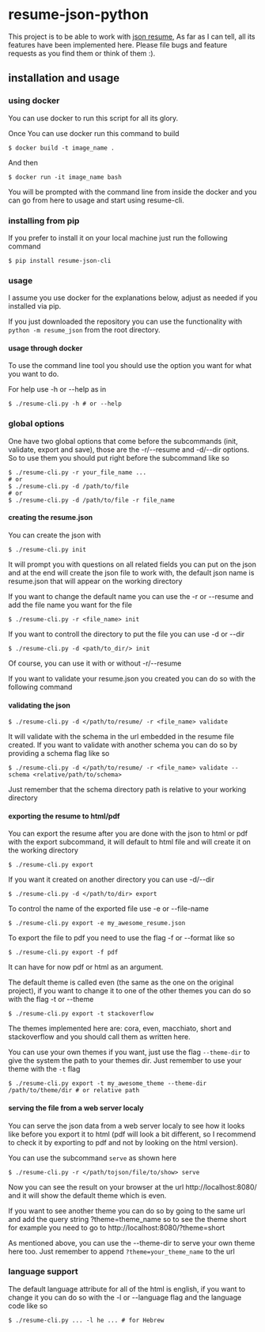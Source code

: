 # resume-json-python
This project is to be able to work with [json resume](https://jsonresume.org/),
As far as I can tell, all its features have been implemented here.
Please file bugs and feature requests as you find them or think of them :).

## installation and usage

### using docker
You can use docker to run this script for all its glory.

Once You can use docker run this command to build

    $ docker build -t image_name .
And then

    $ docker run -it image_name bash
You will be prompted with the command line from inside the docker and you can go from
here to usage and start using resume-cli.

### installing from pip
If you prefer to install it on your local machine just run the following command

    $ pip install resume-json-cli
### usage
I assume you use docker for the explanations below, adjust as needed if you
installed via pip.

If you just downloaded the repository you can use the functionality with
`python -m resume_json` from the root directory.

#### usage through docker
To use the command line tool you should use the option you want for
what you want to do.

For help use -h or --help as in

    $ ./resume-cli.py -h # or --help

### global options
One have two global options that come before the subcommands (init, validate, export
and save), those are the -r/--resume and -d/--dir options. So to use them you should
put right before the subcommand like so

    $ ./resume-cli.py -r your_file_name ...
    # or
    $ ./resume-cli.py -d /path/to/file
    # or
    $ ./resume-cli.py -d /path/to/file -r file_name

#### creating the resume.json
You can create the json with

    $ ./resume-cli.py init
It will prompt you with questions on all related fields you can put on the json
and at the end will create the json file to work with, the default json name is
resume.json that will appear on the working directory

If you want to change the default name you can use the -r or --resume and add the
file name you want for the file

    $ ./resume-cli.py -r <file_name> init

If you want to controll the directory to put the file you can use -d or --dir

    $ ./resume-cli.py -d <path/to_dir/> init
Of course, you can use it with or without -r/--resume

If you want to validate your resume.json you created you can do so with the
following command

#### validating the json
    $ ./resume-cli.py -d </path/to/resume/ -r <file_name> validate
It will validate with the schema in the url embedded in the resume file created.
If you want to validate with another schema you can do so by providing a schema flag
like so

    $ ./resume-cli.py -d </path/to/resume/ -r <file_name> validate --schema <relative/path/to/schema>
Just remember that the schema directory path is relative to your working directory

#### exporting the resume to html/pdf
You can export the resume after you are done with the json to html or pdf with the
export subcommand, it will default to html file and will create it on the working
directory

    $ ./resume-cli.py export
If you want it created on another directory you can use -d/--dir

    $ ./resume-cli.py -d </path/to/dir> export
To control the name of the exported file use -e or --file-name

    $ ./resume-cli.py export -e my_awesome_resume.json
To export the file to pdf you need to use the flag -f or --format like so

    $ ./resume-cli.py export -f pdf
It can have for now pdf or html as an argument.

The default theme is called even (the same as the one on the original project), if
you want to change it to one of the other themes you can do so with the flag -t or
--theme

    $ ./resume-cli.py export -t stackoverflow
The themes implemented here are: cora, even, macchiato, short and stackoverflow and
you should call them as written here.

You can use your own themes if you want, just use the flag `--theme-dir` to give the
system the path to your themes dir. Just remember to use your theme with the `-t`
flag

    $ ./resume-cli.py export -t my_awesome_theme --theme-dir /path/to/theme/dir # or relative path

#### serving the file from a web server localy
You can serve the json data from a web server localy to see how it looks like before
you export it to html (pdf will look a bit different, so I recommend to check it by
exporting to pdf and not by looking on the html version).

You can use the subcommand `serve` as shown here

    $ ./resume-cli.py -r </path/tojson/file/to/show> serve
Now you can see the result on your browser at the url http://localhost:8080/ and it
will show the default theme which is even.

If you want to see another theme you can do so by going to the same url and add the
query string ?theme=theme_name so to see the theme short for example you need to go to
http://localhost:8080/?theme=short

As mentioned above, you can use the --theme-dir to serve your own theme here too.
Just remember to append `?theme=your_theme_name` to the url

### language support
The default language attribute for all of the html is english, if you want to change
it you can do so with the -l or --language flag and the language code like so

    $ ./resume-cli.py ... -l he ... # for Hebrew